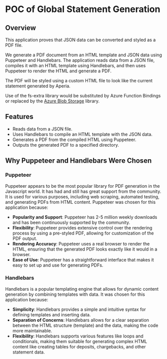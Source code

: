 # POC of Global Statement Generation

## Overview

This application proves that JSON data can be converted and styled as a PDF file.

We generate a PDF document from an HTML template and JSON data using Puppeteer and Handlebars. The application reads data from a JSON file, compiles it with an HTML template using Handlebars, and then uses Puppeteer to render the HTML and generate a PDF.

 The PDF will be styled using a custom HTML file to look like the current statement generated by Aperia. 

Use of the fs-extra library would be substituted by Azure Function Bindings or replaced by the [Azure Blob Storage](https://www.npmjs.com/package/@azure/storage-blob) library. 

## Features

- Reads data from a JSON file.
- Uses Handlebars to compile an HTML template with the JSON data.
- Generates a PDF from the compiled HTML using Puppeteer.
- Outputs the generated PDF to a specified directory.

## Why Puppeteer and Handlebars Were Chosen

### Puppeteer

Puppeteer appears to be the most popular library for PDF generation in the Javascript world. It has had and still has great support from the community.  It is used for various purposes, including web scraping, automated testing, and generating PDFs from HTML content. Puppeteer was chosen for this application because:

- **Popularity and Support**: Puppeteer has 2-5 million weekly downloads and has been continuously supported by the community.
- **Flexibility**: Puppeteer provides extensive control over the rendering process by using a pre-styled PDF, allowing for customization of the PDF output.
- **Rendering Accuracy**: Puppeteer uses a real browser to render the HTML, ensuring that the generated PDF looks exactly like it would in a browser.
- **Ease of Use**: Puppeteer has a straightforward interface that makes it easy to set up and use for generating PDFs.

### Handlebars

Handlebars is a popular templating engine that allows for dynamic content generation by combining templates with data. It was chosen for this application because:

- **Simplicity**: Handlebars provides a simple and intuitive syntax for defining templates and inserting data.
- **Separation of Concerns**: Handlebars allows for a clear separation between the HTML structure (template) and the data, making the code more maintainable.
- **Flexibility**: Handlebars supports various features like loops and conditionals, making them suitable for generating complex HTML content like creating tables for deposits, chargebacks, and other statement data. 

